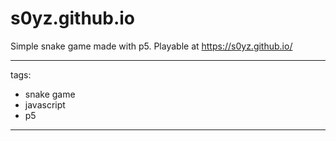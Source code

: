 # s0yz.github.io
Simple snake game made with p5.
Playable at https://s0yz.github.io/

---
 tags:
  - snake game
  - javascript
  - p5
---
